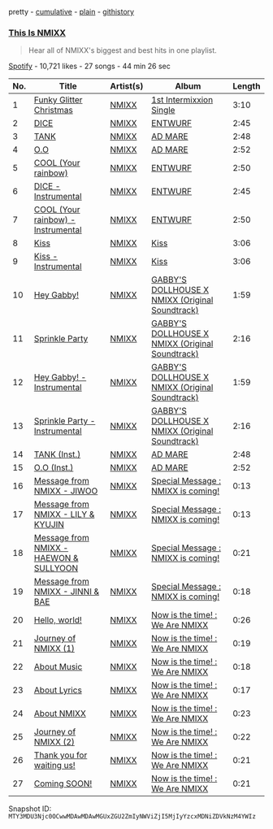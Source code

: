 pretty - [cumulative](/playlists/cumulative/37i9dQZF1DX9olwNXZEPVC.md) - [plain](/playlists/plain/37i9dQZF1DX9olwNXZEPVC) - [githistory](https://github.githistory.xyz/mackorone/spotify-playlist-archive/blob/main/playlists/plain/37i9dQZF1DX9olwNXZEPVC)

### [This Is NMIXX](https://open.spotify.com/playlist/37i9dQZF1DX9olwNXZEPVC)

> Hear all of NMIXX's biggest and best hits in one playlist.

[Spotify](https://open.spotify.com/user/spotify) - 10,721 likes - 27 songs - 44 min 26 sec

| No. | Title | Artist(s) | Album | Length |
|---|---|---|---|---|
| 1 | [Funky Glitter Christmas](https://open.spotify.com/track/7ra9FZOGKDhiodoH5fuYsy) | [NMIXX](https://open.spotify.com/artist/28ot3wh4oNmoFOdVajibBl) | [1st Intermixxion Single <Funky Glitter Christmas>](https://open.spotify.com/album/6cuwtxgP5dcbc87iAgSc25) | 3:10 |
| 2 | [DICE](https://open.spotify.com/track/1QpwvWMQGdOgA8MXXfgs4H) | [NMIXX](https://open.spotify.com/artist/28ot3wh4oNmoFOdVajibBl) | [ENTWURF](https://open.spotify.com/album/2WraNaeFiJAOFEozKoAtC6) | 2:45 |
| 3 | [TANK](https://open.spotify.com/track/3ucx0k0IosRjrsmQc34zUW) | [NMIXX](https://open.spotify.com/artist/28ot3wh4oNmoFOdVajibBl) | [AD MARE](https://open.spotify.com/album/3AUtpZi3kqsEYDyQ0CCNiH) | 2:48 |
| 4 | [O.O](https://open.spotify.com/track/3lrNsPdn98i6rxO142pLT6) | [NMIXX](https://open.spotify.com/artist/28ot3wh4oNmoFOdVajibBl) | [AD MARE](https://open.spotify.com/album/3AUtpZi3kqsEYDyQ0CCNiH) | 2:52 |
| 5 | [COOL \(Your rainbow\)](https://open.spotify.com/track/6SYVnDzwzMmTGqW13DSiZA) | [NMIXX](https://open.spotify.com/artist/28ot3wh4oNmoFOdVajibBl) | [ENTWURF](https://open.spotify.com/album/2WraNaeFiJAOFEozKoAtC6) | 2:50 |
| 6 | [DICE \- Instrumental](https://open.spotify.com/track/5PfVBaw9AWrirnNhVRCexe) | [NMIXX](https://open.spotify.com/artist/28ot3wh4oNmoFOdVajibBl) | [ENTWURF](https://open.spotify.com/album/2WraNaeFiJAOFEozKoAtC6) | 2:45 |
| 7 | [COOL \(Your rainbow\) \- Instrumental](https://open.spotify.com/track/3wFn8FZ5weDIl1xoYQtWxh) | [NMIXX](https://open.spotify.com/artist/28ot3wh4oNmoFOdVajibBl) | [ENTWURF](https://open.spotify.com/album/2WraNaeFiJAOFEozKoAtC6) | 2:50 |
| 8 | [Kiss](https://open.spotify.com/track/3pNcAmfGXKeKvsSG2h1teI) | [NMIXX](https://open.spotify.com/artist/28ot3wh4oNmoFOdVajibBl) | [Kiss](https://open.spotify.com/album/3XLwYEV8JxiKrzL1IJOQhg) | 3:06 |
| 9 | [Kiss \- Instrumental](https://open.spotify.com/track/5q6aIgZDT81GyqZtlB562m) | [NMIXX](https://open.spotify.com/artist/28ot3wh4oNmoFOdVajibBl) | [Kiss](https://open.spotify.com/album/3XLwYEV8JxiKrzL1IJOQhg) | 3:06 |
| 10 | [Hey Gabby!](https://open.spotify.com/track/75wt0Zz73OfAaGUVY3n24U) | [NMIXX](https://open.spotify.com/artist/28ot3wh4oNmoFOdVajibBl) | [GABBY'S DOLLHOUSE X NMIXX \(Original Soundtrack\)](https://open.spotify.com/album/4lOmpbfPIevpQPnMNJ4J2N) | 1:59 |
| 11 | [Sprinkle Party](https://open.spotify.com/track/501pyfeUUQCwU0W1WvgBQF) | [NMIXX](https://open.spotify.com/artist/28ot3wh4oNmoFOdVajibBl) | [GABBY'S DOLLHOUSE X NMIXX \(Original Soundtrack\)](https://open.spotify.com/album/4lOmpbfPIevpQPnMNJ4J2N) | 2:16 |
| 12 | [Hey Gabby! \- Instrumental](https://open.spotify.com/track/2yV4cJxX4umiS90dTGfZ1U) | [NMIXX](https://open.spotify.com/artist/28ot3wh4oNmoFOdVajibBl) | [GABBY'S DOLLHOUSE X NMIXX \(Original Soundtrack\)](https://open.spotify.com/album/4lOmpbfPIevpQPnMNJ4J2N) | 1:59 |
| 13 | [Sprinkle Party \- Instrumental](https://open.spotify.com/track/3MSimmvqsmIZ8gIkY2Lmws) | [NMIXX](https://open.spotify.com/artist/28ot3wh4oNmoFOdVajibBl) | [GABBY'S DOLLHOUSE X NMIXX \(Original Soundtrack\)](https://open.spotify.com/album/4lOmpbfPIevpQPnMNJ4J2N) | 2:16 |
| 14 | [TANK \(Inst.\)](https://open.spotify.com/track/7nI7r04LkhJtQupfg08MeS) | [NMIXX](https://open.spotify.com/artist/28ot3wh4oNmoFOdVajibBl) | [AD MARE](https://open.spotify.com/album/3AUtpZi3kqsEYDyQ0CCNiH) | 2:48 |
| 15 | [O.O \(Inst.\)](https://open.spotify.com/track/4g7q1mmHaWcj9PkeUr4ghD) | [NMIXX](https://open.spotify.com/artist/28ot3wh4oNmoFOdVajibBl) | [AD MARE](https://open.spotify.com/album/3AUtpZi3kqsEYDyQ0CCNiH) | 2:52 |
| 16 | [Message from NMIXX \- JIWOO](https://open.spotify.com/track/2yHQYCc0Ubd3L52T68HEhn) | [NMIXX](https://open.spotify.com/artist/28ot3wh4oNmoFOdVajibBl) | [Special Message : NMIXX is coming!](https://open.spotify.com/album/7mW3oragxrXeGUWT2Chid3) | 0:13 |
| 17 | [Message from NMIXX \- LILY & KYUJIN](https://open.spotify.com/track/1fpcnt5kVcYIyYZRHCm13K) | [NMIXX](https://open.spotify.com/artist/28ot3wh4oNmoFOdVajibBl) | [Special Message : NMIXX is coming!](https://open.spotify.com/album/7mW3oragxrXeGUWT2Chid3) | 0:13 |
| 18 | [Message from NMIXX \- HAEWON & SULLYOON](https://open.spotify.com/track/5FCKW0hOhAUbcZpqfZvBR7) | [NMIXX](https://open.spotify.com/artist/28ot3wh4oNmoFOdVajibBl) | [Special Message : NMIXX is coming!](https://open.spotify.com/album/7mW3oragxrXeGUWT2Chid3) | 0:21 |
| 19 | [Message from NMIXX \- JINNI & BAE](https://open.spotify.com/track/1Hycz3SSWy2z8v4yyL5tzN) | [NMIXX](https://open.spotify.com/artist/28ot3wh4oNmoFOdVajibBl) | [Special Message : NMIXX is coming!](https://open.spotify.com/album/7mW3oragxrXeGUWT2Chid3) | 0:18 |
| 20 | [Hello, world!](https://open.spotify.com/track/3weS5CMqh3tVyxegxUgggu) | [NMIXX](https://open.spotify.com/artist/28ot3wh4oNmoFOdVajibBl) | [Now is the time! : We Are NMIXX](https://open.spotify.com/album/1NaADge8wCv2oCkMsOrTd6) | 0:26 |
| 21 | [Journey of NMIXX \(1\)](https://open.spotify.com/track/68JBXNz7K5v1mClE9W5Q9c) | [NMIXX](https://open.spotify.com/artist/28ot3wh4oNmoFOdVajibBl) | [Now is the time! : We Are NMIXX](https://open.spotify.com/album/1NaADge8wCv2oCkMsOrTd6) | 0:19 |
| 22 | [About Music](https://open.spotify.com/track/5qvdnTFa0JLQT4xQWqJzhs) | [NMIXX](https://open.spotify.com/artist/28ot3wh4oNmoFOdVajibBl) | [Now is the time! : We Are NMIXX](https://open.spotify.com/album/1NaADge8wCv2oCkMsOrTd6) | 0:18 |
| 23 | [About Lyrics](https://open.spotify.com/track/5xaG7VRfcVLX50fuWrqv8P) | [NMIXX](https://open.spotify.com/artist/28ot3wh4oNmoFOdVajibBl) | [Now is the time! : We Are NMIXX](https://open.spotify.com/album/1NaADge8wCv2oCkMsOrTd6) | 0:17 |
| 24 | [About NMIXX](https://open.spotify.com/track/0Q7eJJUCar0eX0AuZuP76e) | [NMIXX](https://open.spotify.com/artist/28ot3wh4oNmoFOdVajibBl) | [Now is the time! : We Are NMIXX](https://open.spotify.com/album/1NaADge8wCv2oCkMsOrTd6) | 0:23 |
| 25 | [Journey of NMIXX \(2\)](https://open.spotify.com/track/6uLwXaG6yP97w1DiXAUnli) | [NMIXX](https://open.spotify.com/artist/28ot3wh4oNmoFOdVajibBl) | [Now is the time! : We Are NMIXX](https://open.spotify.com/album/1NaADge8wCv2oCkMsOrTd6) | 0:22 |
| 26 | [Thank you for waiting us!](https://open.spotify.com/track/28V8wFi1vHWkqmlzYqOTWQ) | [NMIXX](https://open.spotify.com/artist/28ot3wh4oNmoFOdVajibBl) | [Now is the time! : We Are NMIXX](https://open.spotify.com/album/1NaADge8wCv2oCkMsOrTd6) | 0:21 |
| 27 | [Coming SOON!](https://open.spotify.com/track/3XtqMBD1AR0wWFlQLiXQgC) | [NMIXX](https://open.spotify.com/artist/28ot3wh4oNmoFOdVajibBl) | [Now is the time! : We Are NMIXX](https://open.spotify.com/album/1NaADge8wCv2oCkMsOrTd6) | 0:21 |

Snapshot ID: `MTY3MDU3Njc0OCwwMDAwMDAwMGUxZGU2ZmIyNWViZjI5MjIyYzcxMDNiZDVkNzM4YWIz`
